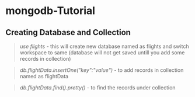 # mongodb-Tutorial
## Creating Database and Collection

> *use flights* - this will create new database named as flights and switch workspace to same (database will not get saved untill you add some records in collection)

> *db.flightData.insertOne("key":"value")* - to add records in collection named as flightData

> *db.flightData.find().pretty()* - to find the records under collection
